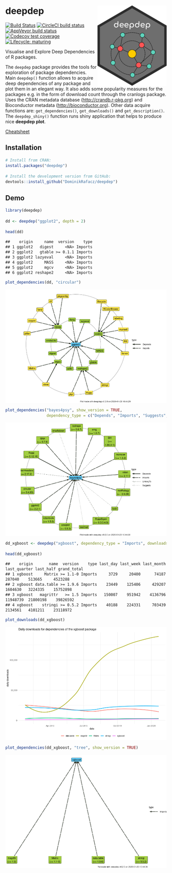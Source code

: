 
# deepdep <img src='images/logo.png' align="right" height="250" />

<!-- badges: start -->

[![Build
Status](https://travis-ci.org/DominikRafacz/deepdep.svg?branch=master)](https://travis-ci.org/DominikRafacz/deepdep)
[![CircleCI build
status](https://circleci.com/gh/DominikRafacz/deepdep.svg?style=svg)](https://circleci.com/gh/DominikRafacz/deepdep)
[![AppVeyor build
status](https://ci.appveyor.com/api/projects/status/github/DominikRafacz/deepdep?branch=master&svg=true)](https://ci.appveyor.com/project/DominikRafacz/deepdep)
[![Codecov test
coverage](https://codecov.io/gh/DominikRafacz/deepdep/branch/master/graph/badge.svg)](https://codecov.io/gh/DominikRafacz/deepdep?branch=master)
[![Lifecycle:
maturing](https://img.shields.io/badge/lifecycle-maturing-blue.svg)](https://www.tidyverse.org/lifecycle/#maturing)

<!-- badges: end -->

Visualise and Explore Deep Dependencies of R packages.

The `deepdep` package provides the tools for exploration of package
dependencies. Main `deepdep()` function allows to acquire deep
dependencies of any package and plot them in an elegant way. It also
adds some popularity measures for the packages e.g. in the form of
download count through the cranlogs package. Uses the CRAN metadata
database (<http://crandb.r-pkg.org>) and Bioconductor metadata
(<http://bioconductor.org>). Other data acquire functions are:
`get_dependencies()`, `get_downloads()` and `get_description()`. The
`deepdep_shiny()` function runs shiny application that helps to produce
nice **deepdep plot**.

[Cheatsheet](https://dominikrafacz.github.io/deepdep/articles/deepdep-package.html)

## Installation

``` r
# Install from CRAN: 
install.packages("deepdep")

# Install the development version from GitHub:
devtools::install_github("DominikRafacz/deepdep")
```

## Demo

``` r
library(deepdep)

dd <- deepdep("ggplot2", depth = 2)

head(dd)
```

    ##    origin     name  version    type
    ## 1 ggplot2   digest     <NA> Imports
    ## 2 ggplot2   gtable >= 0.1.1 Imports
    ## 3 ggplot2 lazyeval     <NA> Imports
    ## 4 ggplot2     MASS     <NA> Imports
    ## 5 ggplot2     mgcv     <NA> Imports
    ## 6 ggplot2 reshape2     <NA> Imports

``` r
plot_dependencies(dd, "circular")
```

<img src="README_files/figure-gfm/unnamed-chunk-2-1.png" style="display: block; margin: auto;" />

``` r
plot_dependencies("bayes4psy", show_version = TRUE,
                  dependency_type = c("Depends", "Imports", "Suggests", "LinkingTo"))
```

<img src="README_files/figure-gfm/unnamed-chunk-3-1.png" style="display: block; margin: auto;" />

``` r
dd_xgboost <- deepdep("xgboost", dependency_type = "Imports", downloads = TRUE)

head(dd_xgboost)
```

    ##    origin       name  version    type last_day last_week last_month last_quarter last_half grand_total
    ## 1 xgboost     Matrix >= 1.1-0 Imports     3729     20400      74187       287040    513665     4523288
    ## 2 xgboost data.table >= 1.9.6 Imports    23449    125406     429207      1604630   3224335    15752898
    ## 3 xgboost   magrittr   >= 1.5 Imports   150007    951942    4136796     11948739  21800198    39826592
    ## 4 xgboost    stringi >= 0.5.2 Imports    40188    224331     703439      2134561   4101211    23118972

``` r
plot_downloads(dd_xgboost)
```

<img src="README_files/figure-gfm/unnamed-chunk-4-1.png" style="display: block; margin: auto;" />

``` r
plot_dependencies(dd_xgboost, "tree", show_version = TRUE)
```

<img src="README_files/figure-gfm/unnamed-chunk-4-2.png" style="display: block; margin: auto;" />
<!------------------------

This package was made during `1120-DS000-ISP-0500`[Advanced Programming in R](https://github.com/mini-pw/2020Z-ProgramowanieWR) course at Warsaw University of Technology.-->
